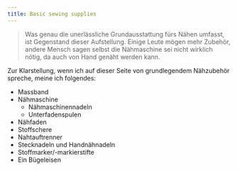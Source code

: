 ```yaml
---
title: Basic sewing supplies
---
```


> Was genau die unerlässliche Grundausstattung fürs Nähen umfasst, ist Gegenstand dieser Aufstellung. Einige Leute mögen mehr Zubehör, andere Mensch sagen selbst die Nähmaschine sei nicht wirklich nötig, da auch von Hand genäht werden kann.

Zur Klarstellung, wenn ich auf dieser Seite von grundlegendem Nähzubehör spreche, meine ich folgendes:

 - Massband
 - Nähmaschine
   - Nähmaschinennadeln
   - Unterfadenspulen
 - Nähfaden
 - Stoffschere
 - Nahtauftrenner
 - Stecknadeln und Handnähnadeln
 - Stoffmarker/-markierstifte
 - Ein Bügeleisen

